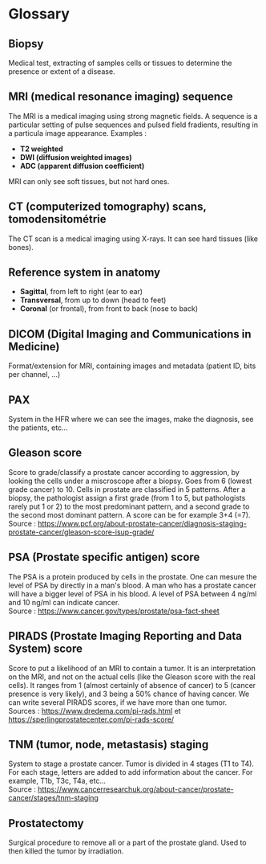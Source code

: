 # Glossary

## Biopsy
Medical test, extracting of samples cells  or tissues to determine the presence or extent of a disease.

## MRI (medical resonance imaging) sequence
The MRI is a medical imaging using strong magnetic fields. A sequence is a particular setting of pulse sequences and pulsed field fradients, resulting in a particula image appearance. Examples :

- **T2 weighted**
- **DWI (diffusion weighted images)**
- **ADC (apparent diffusion coefficient)**

MRI can only see soft tissues, but not hard ones.

## CT (computerized tomography) scans, tomodensitométrie
The CT scan is a medical imaging using X-rays. It can see hard tissues (like bones).

## Reference system in anatomy

- **Sagittal**, from left to right (ear to ear)
- **Transversal**, from up to down (head to feet)
- **Coronal** (or frontal), from front to back (nose to back)

## DICOM (Digital Imaging and Communications in Medicine)
Format/extension for MRI, containing images and metadata (patient ID, bits per channel, ...)

## PAX
System in the HFR where we can see the images, make the diagnosis, see the patients, etc...

## Gleason score
Score to grade/classify a prostate cancer according to aggression, by looking the cells under a miscroscope after a biopsy. Goes from 6 (lowest grade cancer) to 10. Cells in prostate are classified in 5 patterns. After a biopsy, the pathologist assign a first grade (from 1 to 5, but pathologists rarely put 1 or 2) to the most predominant pattern, and a second grade to the second most dominant pattern. A score can be for example 3+4 (=7). \
Source : https://www.pcf.org/about-prostate-cancer/diagnosis-staging-prostate-cancer/gleason-score-isup-grade/

## PSA (Prostate specific antigen) score
The PSA is a protein produced by cells in the prostate. One can mesure the level of PSA by directly in a man's blood. A man who has a prostate cancer will have a bigger level of PSA in his blood. A level of PSA between 4 ng/ml and 10 ng/ml can indicate cancer. \
Source : https://www.cancer.gov/types/prostate/psa-fact-sheet

## PIRADS (Prostate Imaging Reporting and Data System) score
Score to put a likelihood of an MRI to contain a tumor. It is an interpretation on the MRI, and not on the actual cells (like the Gleason score with the real cells). It ranges from 1 (almost certainly of absence of cancer) to 5 (cancer presence is very likely), and 3 being a 50% chance of having cancer. We can write several PIRADS scores, if we have more than one tumor. \
Sources : https://www.dredema.com/pi-rads.html et https://sperlingprostatecenter.com/pi-rads-score/

## TNM (tumor, node, metastasis) staging
System to stage a prostate cancer. Tumor is divided in 4 stages (T1 to T4). For each stage, letters are added to add information about the cancer. For example, T1b, T3c, T4a, etc...\
Source : https://www.cancerresearchuk.org/about-cancer/prostate-cancer/stages/tnm-staging

## Prostatectomy
Surgical procedure to remove all or a part of the prostate gland. Used to then killed the tumor by irradiation.
